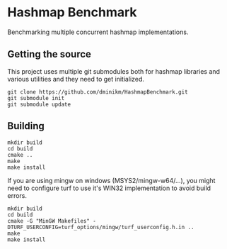 # Hashmap Benchmark 

Benchmarking multiple concurrent hashmap implementations.

## Getting the source

This project uses multiple git submodules both for hashmap libraries and various utilities and they need to get initialized.

```
git clone https://github.com/dminikm/HashmapBenchmark.git
git submodule init
git submodule update
```

## Building

```
mkdir build
cd build
cmake ..
make
make install
```

If you are using mingw on windows (MSYS2/mingw-w64/...), you might need to configure turf to use it's WIN32 implementation to avoid build errors.

```
mkdir build
cd build
cmake -G "MinGW Makefiles" -DTURF_USERCONFIG=turf_options/mingw/turf_userconfig.h.in ..
make
make install
```